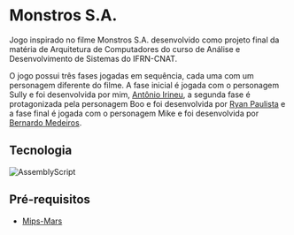# Monstros S.A.

Jogo inspirado no filme Monstros S.A. desenvolvido como projeto final da matéria de Arquitetura de Computadores do curso de Análise e Desenvolvimento de Sistemas do IFRN-CNAT. 

O jogo possui três fases jogadas em sequência, cada uma com um personagem diferente do filme. A fase inicial é jogada com o personagem Sully e foi desenvolvida por mim, [Antônio Irineu](https://github.com/AntonioIrineuFilho), a segunda fase é protagonizada pela personagem Boo e foi desenvolvida por [Ryan Paulista](https://github.com/ryanpaulista) e a fase final é jogada com o personagem Mike e foi desenvolvida por [Bernardo Medeiros](https://github.com/bernardommedeiros).

## Tecnologia

![AssemblyScript](https://img.shields.io/badge/assembly%20script-%23000000.svg?style=for-the-badge&logo=assemblyscript&logoColor=white)

## Pré-requisitos

- [Mips-Mars](https://drive.google.com/file/d/1na6RNWXEOFsi82-5QrT-2UvlXCWKMPPT/view)
